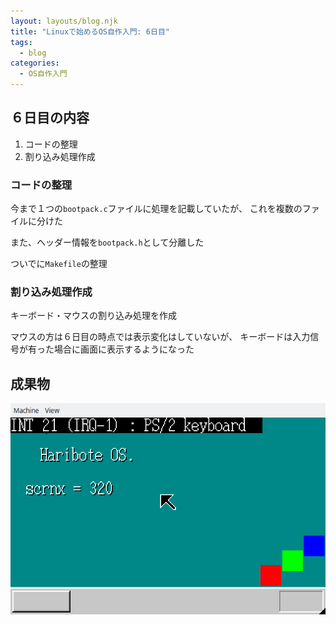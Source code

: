 ```yaml
---
layout: layouts/blog.njk
title: "Linuxで始めるOS自作入門: 6日目"
tags:
  - blog
categories:
  - OS自作入門
---
```


## ６日目の内容

1. コードの整理
1. 割り込み処理作成

### コードの整理

今まで１つの`bootpack.c`ファイルに処理を記載していたが、
これを複数のファイルに分けた

また、ヘッダー情報を`bootpack.h`として分離した

ついでに`Makefile`の整理

### 割り込み処理作成

キーボード・マウスの割り込み処理を作成

マウスの方は６日目の時点では表示変化はしていないが、
キーボードは入力信号が有った場合に画面に表示するようになった

## 成果物

![OSの画面](os-6day.png)
